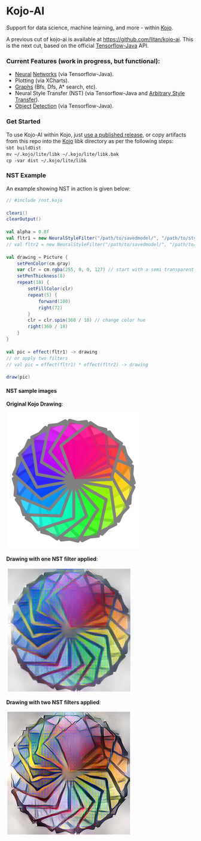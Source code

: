 # Kojo-AI
Support for data science, machine learning, and more - within [Kojo](https://www.kogics.net/kojo).

A previous cut of kojo-ai is available at https://github.com/litan/kojo-ai. This is the next cut, based on the official [Tensorflow-Java](https://github.com/tensorflow/java) API.

### Current Features (work in progress, but functional):
* [Neural](https://github.com/litan/kojo-ai-2/blob/master/src/main/kojo/linear-regression.kojo) [Networks](https://github.com/litan/kojo-ai-2/blob/master/src/main/kojo/nonlinear-regression.kojo) (via Tensorflow-Java).
* Plotting (via XCharts).
* [Graphs](https://github.com/litan/kojo-ai-2/blob/master/src/main/kojo/graph-workbench.kojo) (Bfs, Dfs, A* search, etc).
* Neural Style Transfer (NST) (via Tensorflow-Java and [Arbitrary Style Transfer](https://github.com/emla2805/arbitrary-style-transfer)).
* [Object](https://github.com/litan/kojo-ai-2/blob/master/src/main/kojo/object-detection.kojo) [Detection](https://github.com/litan/kojo-ai-2/blob/master/src/main/kojo/object-detection-webcam.kojo) (via Tensorflow-Java).

### Get Started
To use Kojo-AI within Kojo, just [use a published release](https://github.com/litan/kojo-ai-2/releases), or copy artifacts from this repo into the [Kojo](https://www.kogics.net/kojo) libk directory as per the following steps:  
`sbt buildDist`  
`mv ~/.kojo/lite/libk ~/.kojo/lite/libk.bak`  
`cp -var dist ~/.kojo/lite/libk`

### NST Example
An example showing NST in action is given below:

```scala
// #include /nst.kojo

cleari()
clearOutput()

val alpha = 0.8f
val fltr1 = new NeuralStyleFilter("/path/to/savedmodel/", "/path/to/style.jpg", alpha)
// val fltr2 = new NeuralStyleFilter("/path/to/savedmodel/", "/path/to/style2.jpg", alpha)

val drawing = Picture {
    setPenColor(cm.gray)
    var clr = cm.rgba(255, 0, 0, 127) // start with a semi transparent red color
    setPenThickness(8)
    repeat(18) {
        setFillColor(clr)
        repeat(5) {
            forward(100)
            right(72)
        }
        clr = clr.spin(360 / 18) // change color hue
        right(360 / 18)
    }
}

val pic = effect(fltr1) -> drawing
// or apply two filters
// val pic = effect(fltr1) * effect(fltr2) -> drawing

draw(pic)
```

#### NST sample images

**Original Kojo Drawing**:

![nst0](images/nst-examples/nst0.png)

**Drawing with one NST filter applied**:

![nst1](images/nst-examples/nst1.png)

**Drawing with two NST filters applied**:

![nst2](images/nst-examples/nst2.png)

